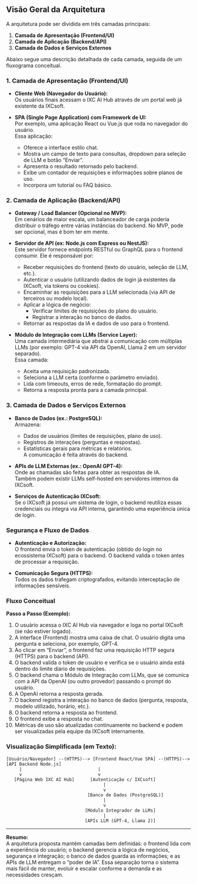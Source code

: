 ## Visão Geral da Arquitetura

A arquitetura pode ser dividida em três camadas principais:

1. **Camada de Apresentação (Frontend/UI)**  
2. **Camada de Aplicação (Backend/API)**  
3. **Camada de Dados e Serviços Externos**

Abaixo segue uma descrição detalhada de cada camada, seguida de um fluxograma conceitual.

### 1. Camada de Apresentação (Frontend/UI)
- **Cliente Web (Navegador do Usuário):**  
  Os usuários finais acessam o IXC AI Hub através de um portal web já existente da IXCsoft.
  
- **SPA (Single Page Application) com Framework de UI:**  
  Por exemplo, uma aplicação React ou Vue.js que roda no navegador do usuário.  
  Essa aplicação:
  - Oferece a interface estilo chat.  
  - Mostra um campo de texto para consultas, dropdown para seleção de LLM e botão “Enviar”.  
  - Apresenta o resultado retornado pelo backend.  
  - Exibe um contador de requisições e informações sobre planos de uso.  
  - Incorpora um tutorial ou FAQ básico.

### 2. Camada de Aplicação (Backend/API)
- **Gateway / Load Balancer (Opcional no MVP):**  
  Em cenários de maior escala, um balanceador de carga poderia distribuir o tráfego entre várias instâncias do backend. No MVP, pode ser opcional, mas é bom ter em mente.

- **Servidor de API (ex: Node.js com Express ou NestJS):**  
  Este servidor fornece endpoints RESTful ou GraphQL para o frontend consumir. Ele é responsável por:  
  - Receber requisições do frontend (texto do usuário, seleção de LLM, etc.).  
  - Autenticar o usuário (utilizando dados de login já existentes da IXCsoft, via tokens ou cookies).  
  - Encaminhar as requisições para a LLM selecionada (via API de terceiros ou modelo local).  
  - Aplicar a lógica de negócio:  
    - Verificar limites de requisições do plano do usuário.  
    - Registrar a interação no banco de dados.
  - Retornar as respostas da IA e dados de uso para o frontend.

- **Módulo de Integração com LLMs (Service Layer):**  
  Uma camada intermediária que abstrai a comunicação com múltiplas LLMs (por exemplo: GPT-4 via API da OpenAI, Llama 2 em um servidor separado).  
  Essa camada:  
  - Aceita uma requisição padronizada.  
  - Seleciona a LLM certa (conforme o parâmetro enviado).  
  - Lida com timeouts, erros de rede, formatação do prompt.  
  - Retorna a resposta pronta para a camada principal.

### 3. Camada de Dados e Serviços Externos
- **Banco de Dados (ex.: PostgreSQL):**  
  Armazena:  
  - Dados de usuários (limites de requisições, plano de uso).  
  - Registros de interações (perguntas e respostas).  
  - Estatísticas gerais para métricas e relatórios.  
  A comunicação é feita através do backend.

- **APIs de LLM Externas (ex.: OpenAI GPT-4):**  
  Onde as chamadas são feitas para obter as respostas de IA.  
  Também podem existir LLMs self-hosted em servidores internos da IXCsoft.

- **Serviços de Autenticação IXCsoft:**  
  Se o IXCsoft já possui um sistema de login, o backend reutiliza essas credenciais ou integra via API interna, garantindo uma experiência única de login.

### Segurança e Fluxo de Dados
- **Autenticação e Autorização:**  
  O frontend envia o token de autenticação (obtido do login no ecossistema IXCsoft) para o backend. O backend valida o token antes de processar a requisição.

- **Comunicação Segura (HTTPS):**  
  Todos os dados trafegam criptografados, evitando interceptação de informações sensíveis.

### Fluxo Conceitual

**Passo a Passo (Exemplo):**  
1. O usuário acessa o IXC AI Hub via navegador e loga no portal IXCsoft (se não estiver logado).  
2. A interface (Frontend) mostra uma caixa de chat. O usuário digita uma pergunta e seleciona, por exemplo, GPT-4.  
3. Ao clicar em “Enviar”, o frontend faz uma requisição HTTP segura (HTTPS) para o backend (API).  
4. O backend valida o token de usuário e verifica se o usuário ainda está dentro do limite diário de requisições.  
5. O backend chama o Módulo de Integração com LLMs, que se comunica com a API da OpenAI (ou outro provedor) passando o prompt do usuário.  
6. A OpenAI retorna a resposta gerada.  
7. O backend registra a interação no banco de dados (pergunta, resposta, modelo utilizado, horário, etc.).  
8. O backend retorna a resposta ao frontend.  
9. O frontend exibe a resposta no chat.  
10. Métricas de uso são atualizadas continuamente no backend e podem ser visualizadas pela equipe da IXCsoft internamente.

### Visualização Simplificada (em Texto):

```
[Usuário/Navegador] --(HTTPS)--> [Frontend React/Vue SPA] --(HTTPS)--> [API Backend Node.js] 
     |                             |                                 
     v                             v                                
   [Página Web IXC AI Hub]      [Autenticação c/ IXCsoft]            
                                     |                                  
                                     v                                  
                               [Banco de Dados (PostgreSQL)]    
                                     |
                                     v
                              [Módulo Integrador de LLMs]
                                     |
                              [APIs LLM (GPT-4, Llama 2)]
```

---

**Resumo:**  
A arquitetura proposta mantém camadas bem definidas: o frontend lida com a experiência do usuário; o backend gerencia a lógica de negócios, segurança e integração; o banco de dados guarda as informações; e as APIs de LLM entregam o “poder de IA”. Essa separação torna o sistema mais fácil de manter, evoluir e escalar conforme a demanda e as necessidades cresçam.